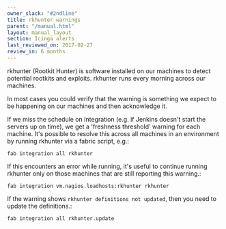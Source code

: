 ```yaml
---
owner_slack: "#2ndline"
title: rkhunter warnings
parent: "/manual.html"
layout: manual_layout
section: Icinga alerts
last_reviewed_on: 2017-02-27
review_in: 6 months
---
```


rkhunter (Rootkit Hunter) is software installed on our machines to
detect potential rootkits and exploits. rkhunter runs every morning
across our machines.

In most cases you could verify that the warning is something we expect
to be happening on our machines and then acknowledge it.

If we miss the schedule on Integration (e.g. if Jenkins doesn't start
the servers up on time), we get a 'freshness threshold' warning for each
machine. It's possible to resolve this across all machines in an
environment by running rkhunter via a fabric script, e.g.:

    fab integration all rkhunter

If this encounters an error while running, it's useful to continue
running rkhunter only on those machines that are still reporting this
warning.:

    fab integration vm.nagios.loadhosts:rkhunter rkhunter

If the warning shows `rkhunter definitions not updated`, then you need
to update the definitions.:

    fab integration all rkhunter.update

